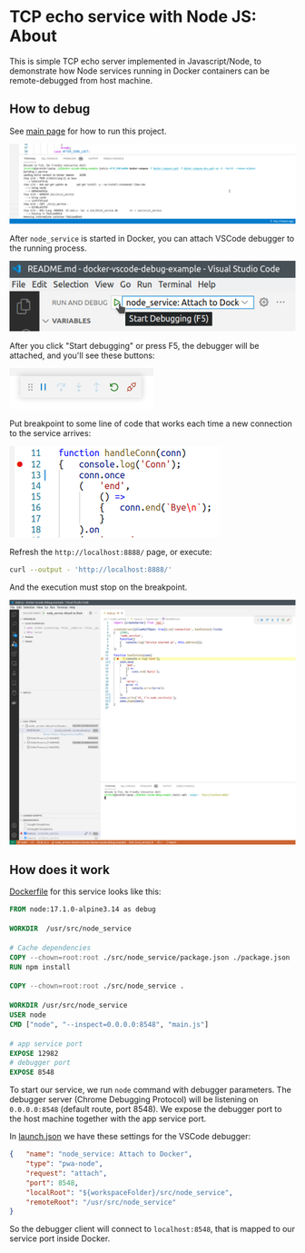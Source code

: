 # TCP echo service with Node JS: About

This is simple TCP echo server implemented in Javascript/Node, to demonstrate how Node services running in Docker containers can be remote-debugged from host machine.

## How to debug

See [main page](../../README.md) for how to run this project.

![image: docker-compose](../../readme-assets/docker-compose-up-dev.png)

After `node_service` is started in Docker, you can attach VSCode debugger to the running process.

![image: F5](../../readme-assets/node_service-f5.png)

After you click "Start debugging" or press F5, the debugger will be attached, and you'll see these buttons:

![image: F5 started](../../readme-assets/f5.png)

Put breakpoint to some line of code that works each time a new connection to the service arrives:

![image: breakpoint](../../readme-assets/node_service-breakpoint.png)

Refresh the `http://localhost:8888/` page, or execute:

```bash
curl --output - 'http://localhost:8888/'
```

And the execution must stop on the breakpoint.

![image: breakpoint](../../readme-assets/node_service-breakpoint-hit.png)

## How does it work

[Dockerfile](../../infra/node_service/Dockerfile) for this service looks like this:

```dockerfile
FROM node:17.1.0-alpine3.14 as debug

WORKDIR  /usr/src/node_service

# Cache dependencies
COPY --chown=root:root ./src/node_service/package.json ./package.json
RUN npm install

COPY --chown=root:root ./src/node_service .

WORKDIR /usr/src/node_service
USER node
CMD ["node", "--inspect=0.0.0.0:8548", "main.js"]

# app service port
EXPOSE 12982
# debugger port
EXPOSE 8548
```

To start our service, we run `node` command with debugger parameters. The debugger server (Chrome Debugging Protocol) will be listening on `0.0.0.0:8548` (default route, port 8548).
We expose the debugger port to the host machine together with the app service port.

In [launch.json](../../.vscode/launch.json) we have these settings for the VSCode debugger:

```json
{	"name": "node_service: Attach to Docker",
	"type": "pwa-node",
	"request": "attach",
	"port": 8548,
	"localRoot": "${workspaceFolder}/src/node_service",
	"remoteRoot": "/usr/src/node_service"
}
```

So the debugger client will connect to `localhost:8548`, that is mapped to our service port inside Docker.
